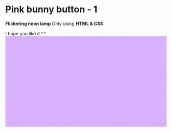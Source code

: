 # Pink bunny button - 1
**Flickering neon lamp** Only using **HTML & CSS**

I hope you like it ^.^
![alt text](https://github.com/vitaminarts/WebVitamin/blob/main/1-%20Animated%20bicycle%20(v1)/Preview.gif "Flickering neon lamp - 1")

